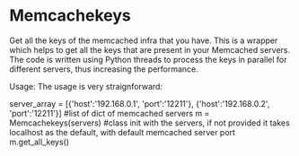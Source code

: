 Memcachekeys
============

Get all the keys of the memcached infra that you have. This is a wrapper which helps to get all the keys that are present in your Memcached servers. 
The code is written using Python threads to process the keys in parallel for different servers, thus increasing the performance.

Usage:
The usage is very straignforward:

server_array = [{'host':'192.168.0.1', 'port':'12211'}, {'host':'192.168.0.2', 'port':'12211'}] #list of dict of memcached servers
m = Memcachekeys(servers) #class init with the servers, if not provided it takes localhost as the default, with default memcached server port
m.get_all_keys() 

